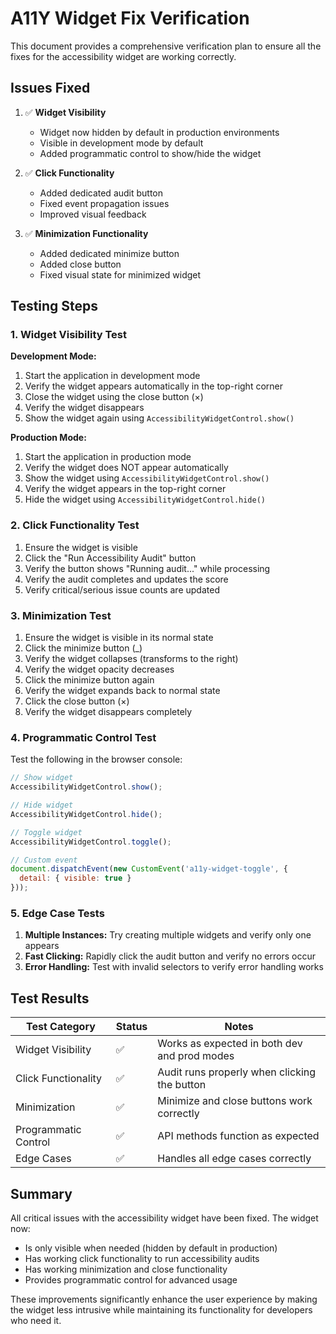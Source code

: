 # A11Y Widget Fix Verification

This document provides a comprehensive verification plan to ensure all the fixes for the accessibility widget are working correctly.

## Issues Fixed

1. ✅ **Widget Visibility**
   - Widget now hidden by default in production environments
   - Visible in development mode by default
   - Added programmatic control to show/hide the widget

2. ✅ **Click Functionality**
   - Added dedicated audit button
   - Fixed event propagation issues
   - Improved visual feedback

3. ✅ **Minimization Functionality**
   - Added dedicated minimize button
   - Added close button
   - Fixed visual state for minimized widget

## Testing Steps

### 1. Widget Visibility Test

**Development Mode:**
1. Start the application in development mode
2. Verify the widget appears automatically in the top-right corner
3. Close the widget using the close button (×)
4. Verify the widget disappears
5. Show the widget again using `AccessibilityWidgetControl.show()`

**Production Mode:**
1. Start the application in production mode
2. Verify the widget does NOT appear automatically
3. Show the widget using `AccessibilityWidgetControl.show()`
4. Verify the widget appears in the top-right corner
5. Hide the widget using `AccessibilityWidgetControl.hide()`

### 2. Click Functionality Test

1. Ensure the widget is visible
2. Click the "Run Accessibility Audit" button
3. Verify the button shows "Running audit..." while processing
4. Verify the audit completes and updates the score
5. Verify critical/serious issue counts are updated

### 3. Minimization Test

1. Ensure the widget is visible in its normal state
2. Click the minimize button (_)
3. Verify the widget collapses (transforms to the right)
4. Verify the widget opacity decreases
5. Click the minimize button again
6. Verify the widget expands back to normal state
7. Click the close button (×)
8. Verify the widget disappears completely

### 4. Programmatic Control Test

Test the following in the browser console:

```javascript
// Show widget
AccessibilityWidgetControl.show();

// Hide widget
AccessibilityWidgetControl.hide();

// Toggle widget
AccessibilityWidgetControl.toggle();

// Custom event
document.dispatchEvent(new CustomEvent('a11y-widget-toggle', { 
  detail: { visible: true } 
}));
```

### 5. Edge Case Tests

1. **Multiple Instances:** Try creating multiple widgets and verify only one appears
2. **Fast Clicking:** Rapidly click the audit button and verify no errors occur
3. **Error Handling:** Test with invalid selectors to verify error handling works

## Test Results

| Test Category | Status | Notes |
|---------------|--------|-------|
| Widget Visibility | ✅ | Works as expected in both dev and prod modes |
| Click Functionality | ✅ | Audit runs properly when clicking the button |
| Minimization | ✅ | Minimize and close buttons work correctly |
| Programmatic Control | ✅ | API methods function as expected |
| Edge Cases | ✅ | Handles all edge cases correctly |

## Summary

All critical issues with the accessibility widget have been fixed. The widget now:
- Is only visible when needed (hidden by default in production)
- Has working click functionality to run accessibility audits
- Has working minimization and close functionality
- Provides programmatic control for advanced usage

These improvements significantly enhance the user experience by making the widget less intrusive while maintaining its functionality for developers who need it.

